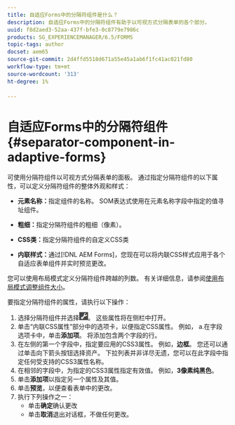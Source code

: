 ```yaml
---
title: 自适应Forms中的分隔符组件是什么？
description: 自适应Forms中的分隔符组件有助于以可视方式分隔表单的各个部分。
uuid: f8d2aed3-52aa-437f-bfe3-0c8779e7986c
products: SG_EXPERIENCEMANAGER/6.5/FORMS
topic-tags: author
docset: aem65
source-git-commit: 2d4ffd5518d671a55e45a1ab6f1fc41ac021fd80
workflow-type: tm+mt
source-wordcount: '313'
ht-degree: 1%

---
```



# 自适应Forms中的分隔符组件{#separator-component-in-adaptive-forms}

可使用分隔符组件以可视方式分隔表单的面板。 通过指定分隔符组件的以下属性，可以定义分隔符组件的整体外观和样式：

* **元素名称：**&#x200B;指定组件的名称。 SOM表达式使用在元素名称字段中指定的值寻址组件。
* **粗细：**&#x200B;指定分隔符组件的粗细（像素）。

* **CSS类：**&#x200B;指定分隔符组件的自定义CSS类

* **内联样式：**&#x200B;通过[!DNL AEM Forms]，您现在可以将内联CSS样式应用于各个自适应表单组件并实时预览更改。

您可以使用布局模式定义分隔符组件跨越的列数。 有关详细信息，请参阅[使用布局模式调整组件大小](resize-using-layout-mode.md)。

要指定分隔符组件的属性，请执行以下操作：

1. 选择分隔符组件并选择![cmppr](assets/cmppr.png)。 这些属性将在侧栏中打开。
1. 单击“内联CSS属性”部分中的选项卡，以便指定CSS属性。 例如， a.在字段选项卡中，单击&#x200B;**添加项**。 将添加包含两个字段的行。
1. 在左侧的第一个字段中，指定要应用的CSS3属性。 例如，**边框**。 您还可以通过单击向下箭头按钮选择资产。 下拉列表并非详尽无遗，您可以在此字段中指定任何受支持的CSS3属性名称。
1. 在相邻的字段中，为指定的CSS3属性指定有效值。 例如，**3像素纯黑色**。
1. 单击&#x200B;**添加项**&#x200B;以指定另一个属性及其值。
1. 单击&#x200B;**预览**，以便查看表单中的更改。
1. 执行下列操作之一：
   * 单击&#x200B;**确定**&#x200B;确认更改
   * 单击&#x200B;**取消**&#x200B;退出对话框，不做任何更改。

